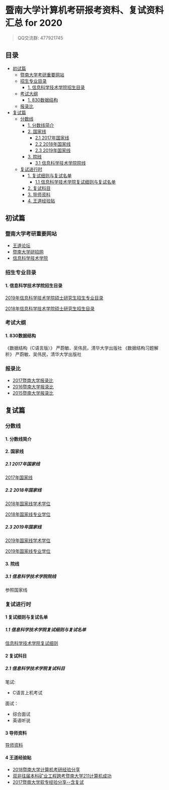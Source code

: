 # 暨南大学计算机考研报考资料、复试资料汇总 for 2020
>QQ交流群: 477921745

## 目录
* [初试篇](#初试篇)
   * [暨南大学考研重要网站](#暨南大学考研重要网站)
   * [招生专业目录](#招生专业目录)
       * [1. 信息科学技术学院招生目录](#1-信息科学技术学院招生目录)
    * [考试大纲](#考试大纲)
       * [1. 830数据结构](#1-830数据结构)
   * [报录比](#报录比)
* [复试篇](#复试篇)
   * [分数线](#分数线)
       * [1. 分数线简介](#1-分数线简介)
       * [2. 国家线](#2-国家线)
            * [2.1 2017年国家线](#21-2017年国家线)
            * [2.2 2018年国家线](#22-2018年国家线)
            * [2.3 2019年国家线](#23-2019年国家线)
       * [3. 院线](#3-院线)
            * [3.1 信息科学技术学院院线](#31-信息科学技术学院院线)
   * [复试进行时](#复试进行时)
       * [1. 复试细则与复试名单](#1-复试细则与复试名单)
            * [1.1 信息科学技术学院复试细则与复试名单](#11-信息科学技术学院复试细则与复试名单)
       * [2. 复试科目](#2-复试科目)
       * [3. 导师资料](#3-导师资料)
       * [4. 王道经验贴](#4-王道经验贴)

## 初试篇
### 暨南大学考研重要网站
- [王道论坛](http://cskaoyan.com/forum.php?mod=forumdisplay&fid=307&filter=typeid&typeid=51)
- [暨南大学研招网](https://yz.jnu.edu.cn/)
- [信息科学技术学院](https://xxxy2016.jnu.edu.cn/)

### 招生专业目录
#### 1. 信息科学技术学院招生目录
[2019年信息科学技术学院硕士研究生招生专业目录](https://yz.jnu.edu.cn/fc/55/c6983a261205/page.htm)

[2018年信息科学技术学院硕士研究生招生目录](http://xxxy2016.jnu.edu.cn/Item/2747.aspx)

### 考试大纲
#### 1. 830数据结构
《数据结构（C语言版）》 严蔚敏、吴伟民，清华大学出版社
《数据结构习题解析》 严蔚敏、吴伟民，清华大学出版社

### 报录比
* [2017暨南大学报录比](./暨南大学/报考情况表/2017暨南大学报录比.xls)
* [2016暨南大学报录比](./暨南大学/报考情况表/2016暨南大学报录比.xls)
* [2015暨南大学报录比](./暨南大学/报考情况表/2015暨南大学报录比.xls)

## 复试篇
### 分数线
#### 1. 分数线简介

#### 2. 国家线
##### 2.1 2017年国家线
[2017年国家线](https://yz.chsi.com.cn/kyzx/kydt/201703/20170315/1591016940.html)

##### 2.2 2018年国家线
[2018年国家线学术学位](https://yz.chsi.com.cn/kyzx/kp/201803/20180316/1670298651.html)

[2018年国家线专业学位](https://yz.chsi.com.cn/kyzx/kp/201803/20180316/1670298653.html)

##### 2.3 2019年国家线
[2019年国家线学术学位](https://yz.chsi.com.cn/kyzx/kp/201903/20190315/1772265280.html)

[2019年国家线专业学位](https://yz.chsi.com.cn/kyzx/kp/201903/20190315/1772265285.html)

#### 3. 院线
##### 3.1 信息科学技术学院院线
参照国家线

### 复试进行时
#### 1 复试细则与复试名单
##### 1.1 信息科学技术学院复试细则与复试名单
[信息科学技术学院复试细则](https://yz.jnu.edu.cn/_upload/article/files/05/54/1b89d8cd40d1b1e6a05ec438a231/17a25905-c405-4711-83bf-97429eefb899.docx)

#### 2 复试科目
##### 2.1 信息科学技术学院复试科目
笔试:
* C语言上机考试

面试：
* 综合面试
* 英语听说

#### 3 导师资料
[导师资料](https://xxxy2016.jnu.edu.cn/Category_16/Index.aspx)

#### 4 王道经验贴
* [2018暨南大学计算机考研经验分享](http://www.cskaoyan.com/forum.php?mod=viewthread&tid=650783&fromuid=484376)
* [双非往届本科矿业工程跨考暨南大学211计算机成功](http://www.cskaoyan.com/forum.php?mod=viewthread&tid=649859&fromuid=484376)
* [2017暨南大学软专经验分享--含复试](http://www.cskaoyan.com/forum.php?mod=viewthread&tid=642841&fromuid=484376)